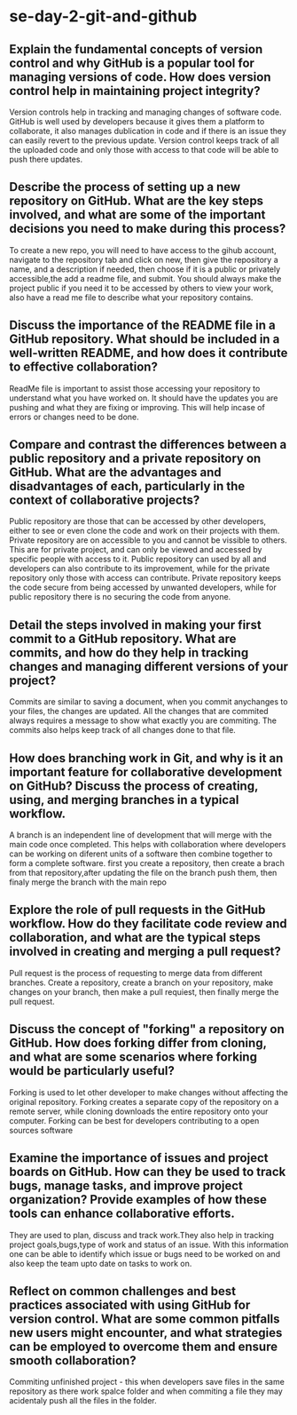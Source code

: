 # se-day-2-git-and-github
## Explain the fundamental concepts of version control and why GitHub is a popular tool for managing versions of code. How does version control help in maintaining project integrity?
Version controls help in tracking and managing changes of software code. GitHub is well used by developers because it gives them a platform to collaborate, it also manages dublication in code and if there is an issue they can easily revert to the previous update. Version control keeps track of all the uploaded code and only those with access to that code will be able to push there updates.
## Describe the process of setting up a new repository on GitHub. What are the key steps involved, and what are some of the important decisions you need to make during this process?
To create a new repo, you will need to have access to the gihub account, navigate to the repository tab and click on new, then give the repository a name, and a description if needed, then choose if it is a public or privately accessible,the add a readme file, and submit.
You should always make the project public if you need it to be accessed by others to view your work, also have a read me file to describe what your repository contains.
## Discuss the importance of the README file in a GitHub repository. What should be included in a well-written README, and how does it contribute to effective collaboration?
ReadMe file is important to assist those accessing your repository to understand what you have worked on.
It should have the updates you are pushing and what they are fixing or improving. This will help incase of errors or changes need to be done.
## Compare and contrast the differences between a public repository and a private repository on GitHub. What are the advantages and disadvantages of each, particularly in the context of collaborative projects?
Public repository are those that can be accessed by other developers, either to see or even clone the code and work on their projects with them.
Private repository are on accessible to you and cannot be vissible to others. This are for private project, and can only be viewed and accessed by specific people with access to it.
Public repository can used by all and developers can also contribute to its improvement, while for the private repository only those with access can contribute.
Private repository keeps the code secure from being accessed by unwanted developers, while for public repository there is no securing the code from anyone.
## Detail the steps involved in making your first commit to a GitHub repository. What are commits, and how do they help in tracking changes and managing different versions of your project?
Commits are similar to saving a document, when you commit anychanges to your files, the changes are updated. All the changes that are commited always requires a message to show what exactly you are commiting. The commits also helps keep track of all changes done to that file. 
## How does branching work in Git, and why is it an important feature for collaborative development on GitHub? Discuss the process of creating, using, and merging branches in a typical workflow.
A branch is an independent line of development that will merge with the main code once completed. This helps with collaboration where developers can be working on diferent units of a software then combine together to form a complete software.
first you create a repository, then create a brach from that repository,after updating the file on the branch push them, then finaly merge the branch with the main repo

## Explore the role of pull requests in the GitHub workflow. How do they facilitate code review and collaboration, and what are the typical steps involved in creating and merging a pull request?
Pull request is the process of requesting to merge data from different branches. 
Create a repository, create a branch on your repository, make changes on your branch, then make a pull requiest, then finally merge the pull request.
## Discuss the concept of "forking" a repository on GitHub. How does forking differ from cloning, and what are some scenarios where forking would be particularly useful?
Forking is used to let other developer to make changes without affecting the original repository.
Forking creates a separate copy of the repository on a remote server, while cloning downloads the entire repository onto your computer.
Forking can be best for developers contributing to a open sources software
## Examine the importance of issues and project boards on GitHub. How can they be used to track bugs, manage tasks, and improve project organization? Provide examples of how these tools can enhance collaborative efforts.
They are used to plan, discuss and track work.They also help in tracking project goals,bugs,type of work and status of an issue.
With this information one can be able to identify which issue or bugs need to be worked on and also keep the team upto date on tasks to work on.
## Reflect on common challenges and best practices associated with using GitHub for version control. What are some common pitfalls new users might encounter, and what strategies can be employed to overcome them and ensure smooth collaboration?
Commiting unfinished project - this when developers save files in the same repository as there work spalce folder and when commiting a file they may acidentaly push all the files in the folder.
